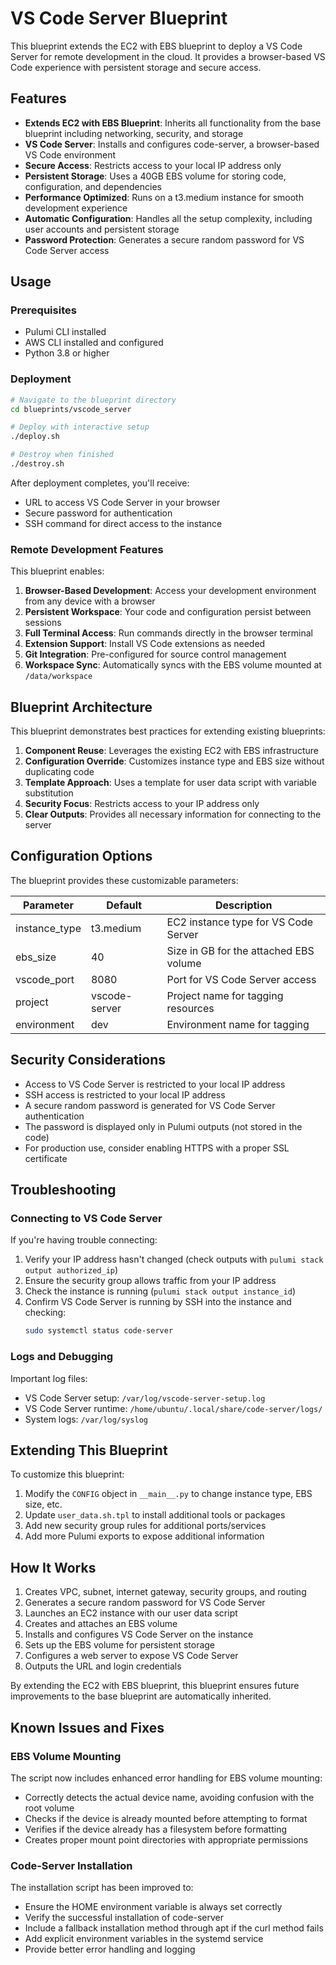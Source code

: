 # VS Code Server Blueprint

This blueprint extends the EC2 with EBS blueprint to deploy a VS Code Server for remote development in the cloud. It provides a browser-based VS Code experience with persistent storage and secure access.

## Features

- **Extends EC2 with EBS Blueprint**: Inherits all functionality from the base blueprint including networking, security, and storage
- **VS Code Server**: Installs and configures code-server, a browser-based VS Code environment
- **Secure Access**: Restricts access to your local IP address only
- **Persistent Storage**: Uses a 40GB EBS volume for storing code, configuration, and dependencies
- **Performance Optimized**: Runs on a t3.medium instance for smooth development experience
- **Automatic Configuration**: Handles all the setup complexity, including user accounts and persistent storage
- **Password Protection**: Generates a secure random password for VS Code Server access

## Usage

### Prerequisites

- Pulumi CLI installed
- AWS CLI installed and configured
- Python 3.8 or higher

### Deployment

```bash
# Navigate to the blueprint directory
cd blueprints/vscode_server

# Deploy with interactive setup
./deploy.sh

# Destroy when finished
./destroy.sh
```

After deployment completes, you'll receive:
- URL to access VS Code Server in your browser
- Secure password for authentication
- SSH command for direct access to the instance

### Remote Development Features

This blueprint enables:

1. **Browser-Based Development**: Access your development environment from any device with a browser
2. **Persistent Workspace**: Your code and configuration persist between sessions
3. **Full Terminal Access**: Run commands directly in the browser terminal
4. **Extension Support**: Install VS Code extensions as needed
5. **Git Integration**: Pre-configured for source control management
6. **Workspace Sync**: Automatically syncs with the EBS volume mounted at `/data/workspace`

## Blueprint Architecture

This blueprint demonstrates best practices for extending existing blueprints:

1. **Component Reuse**: Leverages the existing EC2 with EBS infrastructure
2. **Configuration Override**: Customizes instance type and EBS size without duplicating code
3. **Template Approach**: Uses a template for user data script with variable substitution
4. **Security Focus**: Restricts access to your IP address only
5. **Clear Outputs**: Provides all necessary information for connecting to the server

## Configuration Options

The blueprint provides these customizable parameters:

| Parameter | Default | Description |
|-----------|---------|-------------|
| instance_type | t3.medium | EC2 instance type for VS Code Server |
| ebs_size | 40 | Size in GB for the attached EBS volume |
| vscode_port | 8080 | Port for VS Code Server access |
| project | vscode-server | Project name for tagging resources |
| environment | dev | Environment name for tagging |

## Security Considerations

- Access to VS Code Server is restricted to your local IP address
- SSH access is restricted to your local IP address
- A secure random password is generated for VS Code Server authentication
- The password is displayed only in Pulumi outputs (not stored in the code)
- For production use, consider enabling HTTPS with a proper SSL certificate

## Troubleshooting

### Connecting to VS Code Server

If you're having trouble connecting:

1. Verify your IP address hasn't changed (check outputs with `pulumi stack output authorized_ip`)
2. Ensure the security group allows traffic from your IP address
3. Check the instance is running (`pulumi stack output instance_id`)
4. Confirm VS Code Server is running by SSH into the instance and checking:
   ```bash
   sudo systemctl status code-server
   ```

### Logs and Debugging

Important log files:
- VS Code Server setup: `/var/log/vscode-server-setup.log`
- VS Code Server runtime: `/home/ubuntu/.local/share/code-server/logs/`
- System logs: `/var/log/syslog`

## Extending This Blueprint

To customize this blueprint:

1. Modify the `CONFIG` object in `__main__.py` to change instance type, EBS size, etc.
2. Update `user_data.sh.tpl` to install additional tools or packages
3. Add new security group rules for additional ports/services
4. Add more Pulumi exports to expose additional information

## How It Works

1. Creates VPC, subnet, internet gateway, security groups, and routing
2. Generates a secure random password for VS Code Server
3. Launches an EC2 instance with our user data script
4. Creates and attaches an EBS volume
5. Installs and configures VS Code Server on the instance
6. Sets up the EBS volume for persistent storage
7. Configures a web server to expose VS Code Server
8. Outputs the URL and login credentials

By extending the EC2 with EBS blueprint, this blueprint ensures future improvements to the base blueprint are automatically inherited.

## Known Issues and Fixes

### EBS Volume Mounting
The script now includes enhanced error handling for EBS volume mounting:
- Correctly detects the actual device name, avoiding confusion with the root volume
- Checks if the device is already mounted before attempting to format
- Verifies if the device already has a filesystem before formatting
- Creates proper mount point directories with appropriate permissions

### Code-Server Installation
The installation script has been improved to:
- Ensure the HOME environment variable is always set correctly
- Verify the successful installation of code-server
- Include a fallback installation method through apt if the curl method fails
- Add explicit environment variables in the systemd service
- Provide better error handling and logging